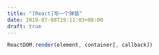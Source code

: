 ```yaml
---
title: "[React]写一个弹窗"
date: 2019-07-08T19:11:03+08:00
draft: true
---
```

```jsx
ReactDOM.render(element, container[, callback])
```
